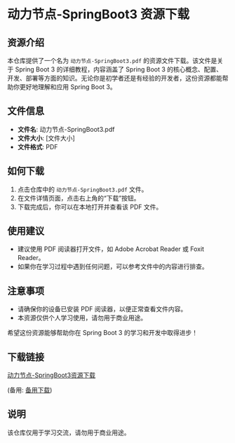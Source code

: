 # 动力节点-SpringBoot3 资源下载

## 资源介绍

本仓库提供了一个名为 `动力节点-SpringBoot3.pdf` 的资源文件下载。该文件是关于 Spring Boot 3 的详细教程，内容涵盖了 Spring Boot 3 的核心概念、配置、开发、部署等方面的知识。无论你是初学者还是有经验的开发者，这份资源都能帮助你更好地理解和应用 Spring Boot 3。

## 文件信息

- **文件名**: 动力节点-SpringBoot3.pdf
- **文件大小**: [文件大小]
- **文件格式**: PDF

## 如何下载

1. 点击仓库中的 `动力节点-SpringBoot3.pdf` 文件。
2. 在文件详情页面，点击右上角的“下载”按钮。
3. 下载完成后，你可以在本地打开并查看该 PDF 文件。

## 使用建议

- 建议使用 PDF 阅读器打开文件，如 Adobe Acrobat Reader 或 Foxit Reader。
- 如果你在学习过程中遇到任何问题，可以参考文件中的内容进行排查。

## 注意事项

- 请确保你的设备已安装 PDF 阅读器，以便正常查看文件内容。
- 本资源仅供个人学习使用，请勿用于商业用途。

希望这份资源能够帮助你在 Spring Boot 3 的学习和开发中取得进步！

## 下载链接
[动力节点-SpringBoot3资源下载](https://pan.quark.cn/s/c6cb597171db) 

(备用: [备用下载](https://pan.baidu.com/s/1LgVDvp4I1cny40i9fp2grA?pwd=1234))

## 说明

该仓库仅用于学习交流，请勿用于商业用途。
